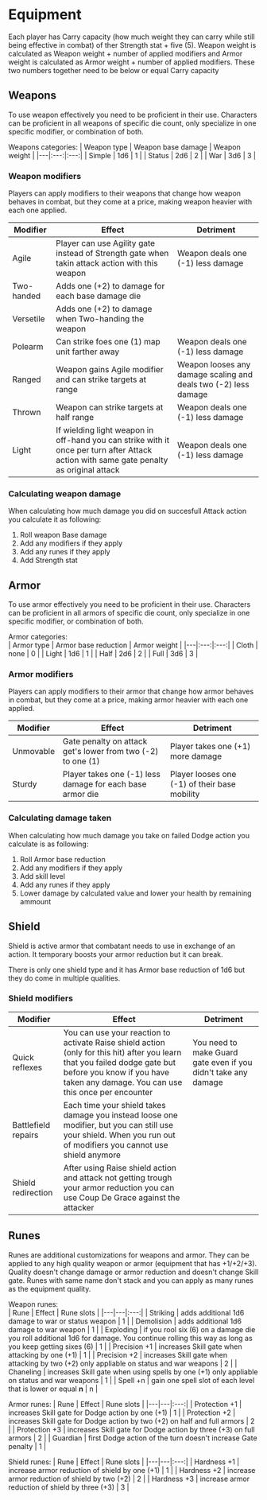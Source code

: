 # Equipment

Each player has Carry capacity (how much weight they can carry while still being effective in combat) of ther Strength stat + five (5). Weapon weight is calculated as Weapon weight + number of applied modifiers and Armor weight is calculated as Armor weight + number of applied modifiers. These two numbers together need to be below or equal Carry capacity

## Weapons

To use weapon effectively you need to be proficient in their use. Characters can be proficient in all weapons of specific die count, only specialize in one specific modifier, or combination of both.

Weapons categories:
| Weapon type | Weapon base damage | Weapon weight |
|---|:---:|:---:|
| Simple | 1d6 | 1 |
| Status | 2d6 | 2 |
| War | 3d6 | 3 |

### Weapon modifiers

Players can apply modifiers to their weapons that change how weapon behaves in combat, but they come at a price, making weapon heavier with each one applied.

| Modifier | Effect | Detriment |
|---|---|---|
| Agile | Player can use Agility gate instead of Strength gate when takin attack action with this weapon | Weapon deals one (-1) less damage |
| Two-handed | Adds one (+2) to damage for each base damage die |
| Versetile | Adds one (+2) to damage when Two-handing the weapon |
| Polearm | Can strike foes one (1) map unit farther away | Weapon deals one (-1) less damage |
| Ranged | Weapon gains Agile modifier and can strike targets at range | Weapon looses any damage scaling and deals two (-2) less damage |
| Thrown | Weapon can strike targets at half range | Weapon deals one (-1) less damage |
| Light | If wielding light weapon in off-hand you can strike with it once per turn after Attack action with same gate penalty as original attack | Weapon deals one (-1) less damage |

### Calculating weapon damage

When calculating how much damage you did on succesfull Attack action you calculate it as following:  
1. Roll weapon Base damage
2. Add any modifiers if they apply
3. Add any runes if they apply
4. Add Strength stat

## Armor

To use armor effectively you need to be proficient in their use. Characters can be proficient in all armors of specific die count, only specialize in one specific modifier, or combination of both.

Armor categories:  
| Armor type | Armor base reduction | Armor weight |
|---|:---:|:---:|
| Cloth | none | 0 |
| Light | 1d6 | 1 |
| Half | 2d6 | 2 |
| Full | 3d6 | 3 |

### Armor modifiers

Players can apply modifiers to their armor that change how armor behaves in combat, but they come at a price, making armor heavier with each one applied.

| Modifier | Effect | Detriment |
|---|---|---|
| Unmovable | Gate penalty on attack get's lower from two (-2) to one (1) | Player takes one (+1) more damage |
| Sturdy | Player takes one (-1) less damage for each base armor die | Player looses one (-1) of their base mobility |

### Calculating damage taken

When calculating how much damage you take on failed Dodge action you calculate is as following:  
1. Roll Armor base reduction
2. Add any modifiers if they apply
3. Add skill level
4. Add any runes if they apply
5. Lower damage by calculated value and lower your health by remaining ammount

## Shield

Shield is active armor that combatant needs to use in exchange of an action. It temporary boosts your armor reduction but it can break.

There is only one shield type and it has Armor base reduction of 1d6 but they do come in multiple qualities.

### Shield modifiers

| Modifier | Effect | Detriment |
|---|---|---|
| Quick reflexes | You can use your reaction to activate Raise shield action (only for this hit) after you learn that you failed dodge gate but before you know if you have taken any damage. You can use this once per encounter | You need to make Guard gate even if you didn't take any damage |
| Battlefield repairs | Each time your shield takes damage you instead loose one modifier, but you can still use your shield. When you run out of modifiers you cannot use shield anymore |
| Shield redirection | After using Raise shield action and attack not getting trough your armor reduction you can use Coup De Grace against the attacker |

## Runes

Runes are additional customizations for weapons and armor. They can be applied to any high quality weapon or armor (equipment that has +1/+2/+3). Quality doesn't change damage or armor reduction and doesn't change Skill gate. Runes with same name don't stack and you can apply as many runes as the equipment quality.

Weapon runes:  
| Rune | Effect | Rune slots |
|---|---|:---:|
| Striking | adds additional 1d6 damage to war or status weapon | 1 |
| Demolision | adds additional 1d6 damage to war weapon | 1 |
| Exploding | if you rool six (6) on a damage die you roll additional 1d6 for damage. You continue rolling this way as long as you keep getting sixes (6) | 1 |
| Precision +1 | increases Skill gate when attacking by one (+1) | 1 |
| Precision +2 | increases Skill gate when attacking by two (+2) only appliable on status and war weapons | 2 |
| Chaneling | increases Skill gate when using spells by one (+1)  only appliable on status and war weapons | 1 |
| Spell +n | gain one spell slot of each level that is lower or equal **n** | n |

Armor runes:
| Rune | Effect | Rune slots |
|---|---|:---:|
| Protection +1 | increases Skill gate for Dodge action by one (+1) | 1 |
| Protection +2 | increases Skill gate for Dodge action by two (+2) on half and full armors | 2 |
| Protection +3 | increases Skill gate for Dodge action by three (+3) on full armors | 2 |
| Guardian | first Dodge action of the turn doesn't increase Gate penalty | 1 |

Shield runes:
| Rune | Effect | Rune slots |
|---|---|:---:|
| Hardness +1 | increase armor reduction of shield by one (+1) | 1 |
| Hardness +2 | increase armor reduction of shield by two (+2) | 2 |
| Hardness +3 | increase armor reduction of shield by three (+3) | 3 |
